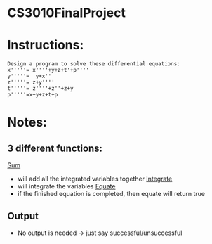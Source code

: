 # CS3010FinalProject



# Instructions: 
```
Design a program to solve these differential equations:
x'''''= x''''+y+z+t'+p''''
y'''''=  y+x''
z'''''= z+y''''
t'''''= z''''+z''+z+y
p'''''=x+y+z+t+p
```

# Notes:
## 3 different functions: 
<ins>Sum</ins>
* will add all the integrated variables together
<ins>Integrate</ins>
* will integrate the variables
<ins>Equate</ins>
* if the finished equation is completed, then equate will return true

## Output
* No output is needed -> just say successful/unsuccessful
